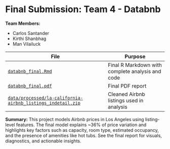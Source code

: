 # Final Submission: Team 4 - Databnb
**Team Members:**
- Carlos Santander
- Kirthi Shanbhag
- Man Vilailuck

| File | Purpose |
|------|---------|
| [`databnb_final.Rmd`](notebooks/databnb_final.Rmd) | Final R Markdown with complete analysis and code |
| [`databnb_final.pdf`](reports/databnb_final.pdf) | Final PDF report |
| [`data/processed/la-california-airbnb_listings_indetail.zip`](data/processed/la-california-airbnb_listings_indetail.zip) | Cleaned Airbnb listings used in analysis |

**Summary:**
This project models Airbnb prices in Los Angeles using listing-level features. The final model explains ~36% of price variation and highlights key factors such as capacity, room type, estimated occupancy, and the presence of amenities like hot tubs. See the final report for visuals, diagnostics, and actionable insights.
